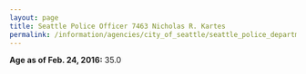 ```yaml
---
layout: page
title: Seattle Police Officer 7463 Nicholas R. Kartes
permalink: /information/agencies/city_of_seattle/seattle_police_department/copbook/7463/
---
```


**Age as of Feb. 24, 2016:** 35.0
